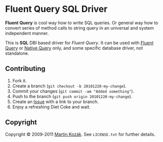 Fluent Query SQL Driver
=======================

**Fluent Query** is cool way how to write SQL queries. Or general way 
how to convert series of method calls to string query in an universal 
and system independent manner. 

This is **SQL** DBI based driver for *Fluent Query*. It can be used with 
[Fluent Query][4] or [Native Query][5] only, and some specific database 
driver, not standalone.    


Contributing
------------

1. Fork it.
2. Create a branch (`git checkout -b 20101220-my-change`).
3. Commit your changes (`git commit -am "Added something"`).
4. Push to the branch (`git push origin 20101220-my-change`).
5. Create an [Issue][2] with a link to your branch.
6. Enjoy a refreshing Diet Coke and wait.

Copyright
---------

Copyright &copy; 2009-2011 [Martin Kozák][3]. See `LICENSE.txt` for
further details.

[2]: http://github.com/martinkozak/fluent-query-sql/issues
[3]: http://www.martinkozak.net/
[4]: http://github.com/martinkozak/fluent-query
[5]: http://github.com/martinkozak/native-query

